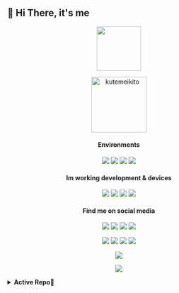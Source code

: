 <h2 align="left"> 👋 Hi There, it's me </h2>

<p align="center"><img width="100" src="https://github.com/kutemeikito/kutemeikito/blob/master/assets/ai.gif"></p>
<p align="Center"><img width="125" src="https://komarev.com/ghpvc/?username=kutemeikito&style=flat-square" alt="kutemeikito"></p>

<h4 align=center>Environments</h4>
<p align=center>
<a href="https://www.android.com/android-13"><img src="https://img.shields.io/badge/Android%2013-3ddc84?style=flat-square&logo=android&logoColor=ffffff"></a>
<a href="https://www.android.com/android-14"><img src="https://img.shields.io/badge/Android%2014-3ddc84?style=flat-square&logo=android&logoColor=ffffff"></a>
<a href="https://www.microsoft.com/windows/windows-10"><img src="https://img.shields.io/badge/Windows%2010-00adef?style=flat-square&logo=windows11&logoColor=ffffff"></a>
<a href="https://linuxmint.com"><img src="https://img.shields.io/badge/Linux%20Mint-3EB489?style=flat-square&logo=linuxMint&logoColor=ffffff"></a>
</p>

<h4 align=center>Im working development & devices</h4>
<p align=center>
<a href="https://www.mi.com/global/redmi-note-8"><img src="https://img.shields.io/badge/Redmi%20Note%208-ff6700?style=flat-square&logo=xiaomi&logoColor=FFFFFF"></a>
<a href="https://github.com/ancient-roms"><img src="https://img.shields.io/badge/AncientOS-fccf03?style=flat-square&logo=android&logoColor=ffffff"></a>
<a href="https://github.com/ClownUI"><img src="https://img.shields.io/badge/ClownUI-700054?style=flat-square&logo=android&logoColor=ffffff"></a>
<a href="https://github.com/kutemeikito/android_kernel_xiaomi_ginkgo"><img src="https://img.shields.io/badge/Ryzen%20Kernel-0067ab?style=flat-square&logo=linux&logoColor=ffffff"></a>
</p>

<h4 align=center>Find me on social media</h4>
<p align=center>
<a href="https://t.me/ryuzenn"><img src="https://img.shields.io/badge/Telegram-0067ab?style=flat-square&logo=telegram&logoColor=FFFFFF"></a>
<a href="https://facebook.com/ryuzennn"><img src="https://img.shields.io/badge/Facebook-0f4263?style=flat-square&logo=facebook&logoColor=ffffff"></a>
<a href="https://instagram.com/_ryuzennn_"><img src="https://img.shields.io/badge/Instagram-f562a6?style=flat-square&logo=instagram&logoColor=ffffff"></a>
<a href="https://twitter.com/Ryuzenn_"><img src="https://img.shields.io/badge/Twitter-080808?style=flat-square&logo=x&logoColor=ffffff"></a>
</p>
<p align=center>
<a href="https://tiktok.com/ryuzennn__"><img src="https://img.shields.io/badge/Tiktok-080808?style=flat-square&logo=tiktok&logoColor=ffffff"></a>
<a href="https://gitlab.com/kutemeikito"><img src="https://img.shields.io/badge/Gitlab-fc5800?style=flat-square&logo=gitlab&logoColor=ffffff"></a>
<a href="https://www.youtube.com/channel/UC0IK7EQ0DzXQIJIQDmLb0IQ"><img src="https://img.shields.io/badge/Youtube-fc0000?style=flat-square&logo=youtube&logoColor=ffffff"></a>
<a href="https://discord.com/ryuzenn_"><img src="https://img.shields.io/badge/Discord-4b038a?style=flat-square&logo=discord&logoColor=ffffff"></a>
</p>

<p align="center"><a href="https://github.com/kutemeikito"><img src="https://github-readme-stats.vercel.app/api?username=kutemeikito&show_icons=true&bg_color=30,00008B,800080&title_color=fff&text_color=fff&include_all_commits=true"></a></p>
<p align="center"><a href="https://github.com/kutemeikito"><img src="https://github-readme-streak-stats.herokuapp.com/?user=kutemeikito&theme=chartreuse-dark&hide_border=true&include_all_commits=true&count_private=true"></a></p>

<details>
<summary><b>Active Repo🔻</summary>
<p align=center>
    <p align="center"><a href="https://github.com/Kutemeikito/android_kernel_xiaomi_ginkgo"><img src="https://github-readme-stats.vercel.app/api/pin/?username=kutemeikito&repo=android_kernel_xiaomi_ginkgo&show_owner=false&bg_color=30,00008B,800080&title_color=fff&text_color=fff"></a></p>
    <p align="center"><a href="https://github.com/kutemeikito/RastaMod69-Clang"><img src="https://github-readme-stats.vercel.app/api/pin/?username=kutemeikito&repo=RastaMod69-Clang&show_owner=false&bg_color=30,00008B,800080&title_color=fff&text_color=fff"></a></p>
</details>

